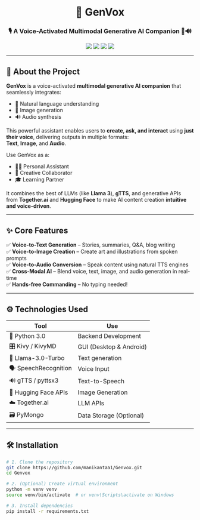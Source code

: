 <h1 align="center">🧠 GenVox</h1>
<h3 align="center">🎙️ A Voice-Activated Multimodal Generative AI Companion 🎨🔊</h3>

<p align="center">
  <img src="https://img.shields.io/badge/Python-3.0-blue?logo=python&style=flat-square" />
  <img src="https://img.shields.io/badge/Kivy-GUI-success?style=flat-square" />
  <img src="https://img.shields.io/badge/TogetherAI-API-orange?style=flat-square" />
  <img src="https://img.shields.io/badge/HuggingFace-Models-yellow?style=flat-square" />
</p>

---

## 📖 About the Project

**GenVox** is a voice-activated **multimodal generative AI companion** that seamlessly integrates:

- 🧠 Natural language understanding  
- 🎨 Image generation  
- 🔊 Audio synthesis  

This powerful assistant enables users to **create, ask, and interact** using **just their voice**, delivering outputs in multiple formats:  
**Text**, **Image**, and **Audio**.

Use GenVox as a:

- 🧑‍💼 Personal Assistant  
- 🎨 Creative Collaborator  
- 🎓 Learning Partner  

It combines the best of LLMs (like **Llama 3**), **gTTS**, and generative APIs from **Together.ai** and **Hugging Face** to make AI content creation **intuitive and voice-driven**.

---

## ✨ Core Features

✅ **Voice-to-Text Generation** – Stories, summaries, Q&A, blog writing  
✅ **Voice-to-Image Creation** – Create art and illustrations from spoken prompts  
✅ **Voice-to-Audio Conversion** – Speak content using natural TTS engines  
✅ **Cross-Modal AI** – Blend voice, text, image, and audio generation in real-time  
✅ **Hands-free Commanding** – No typing needed!

---

## ⚙️ Technologies Used

| Tool | Use |
|------|-----|
| 🐍 Python 3.0 | Backend Development |
| 🎛️ Kivy / KivyMD | GUI (Desktop & Android) |
| 🧠 Llama-3.0-Turbo | Text generation |
| 🗣️ SpeechRecognition | Voice Input |
| 🔊 gTTS / pyttsx3 | Text-to-Speech |
| 🎨 Hugging Face APIs | Image Generation |
| ☁️ Together.ai | LLM APIs |
| 🗃️ PyMongo | Data Storage (Optional) |

---

## 🛠️ Installation

```bash
# 1. Clone the repository
git clone https://github.com/manikantaa1/Genvox.git
cd Genvox

# 2. (Optional) Create virtual environment
python -m venv venv
source venv/bin/activate  # or venv\Scripts\activate on Windows

# 3. Install dependencies
pip install -r requirements.txt
